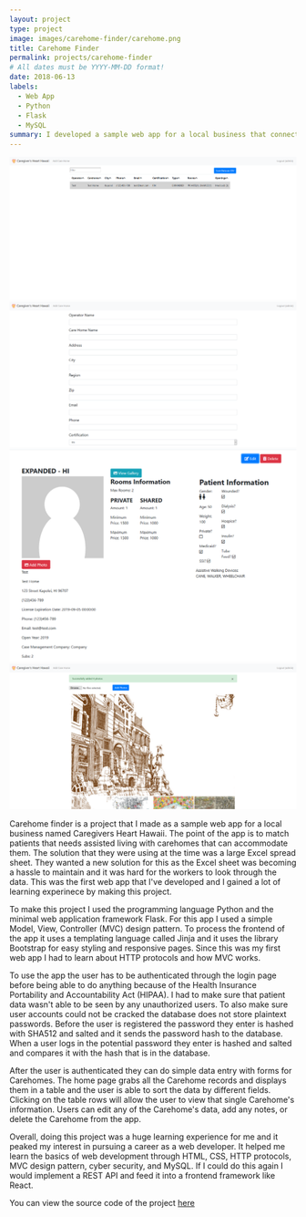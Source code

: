 ```yaml
---
layout: project
type: project
image: images/carehome-finder/carehome.png
title: Carehome Finder
permalink: projects/carehome-finder
# All dates must be YYYY-MM-DD format!
date: 2018-06-13
labels:
  - Web App
  - Python
  - Flask
  - MySQL
summary: I developed a sample web app for a local business that connects patients that need assisted living to a network of carehomes.
---
```


<div class="ui medium rounded images">
  <img class="ui image" src="../images/carehome-finder/home.png">
  <img class="ui image" src="../images/carehome-finder/data-entry.png">
  <img class="ui image" src="../images/carehome-finder/carehome.png">
  <img class="ui image" src="../images/carehome-finder/gallery.png">
</div>

Carehome finder is a project that I made as a sample web app for a local business named Caregivers Heart Hawaii. The point of the app is to match patients that needs assisted living with carehomes that can accommodate them. The solution that they were using at the time was a large Excel spread sheet. They wanted a new solution for this as the Excel sheet was becoming a hassle to maintain and it was hard for the workers to look through the data. This was the first web app that I've developed and I gained a lot of learning experinece by making this project.

To make this project I used the programming language Python and the minimal web application framework Flask. For this app I used a simple Model, View, Controller (MVC) design pattern. To process the frontend of the app it uses a templating language called Jinja and it uses the library Bootstrap for easy styling and responsive pages. Since this was my first web app I had to learn about HTTP protocols and how MVC works.

To use the app the user has to be authenticated through the login page before being able to do anything because of the Health Insurance Portability and Accountability Act (HIPAA). I had to make sure that patient data wasn't able to be seen by any unauthorized users. To also make sure user accounts could not be cracked the database does not store plaintext passwords. Before the user is registered the password they enter is hashed with SHA512 and salted and it sends the password hash to the database. When a user logs in the potential password they enter is hashed and salted and compares it with the hash that is in the database.

After the user is authenticated they can do simple data entry with forms for Carehomes. The home page grabs all the Carehome records and displays them in a table and the user is able to sort the data by different fields. Clicking on the table rows will allow the user to view that single Carehome's information. Users can edit any of the Carehome's data, add any notes, or delete the Carehome from the app.

Overall, doing this project was a huge learning experience for me and it peaked my interest in pursuing a career as a web developer. It helped me learn the basics of web development through HTML, CSS, HTTP protocols, MVC design pattern, cyber security, and MySQL. If I could do this again I would implement a REST API and feed it into a frontend framework like React.

You can view the source code of the project [here](https://github.com/lukemcd9/carehome-finder)
